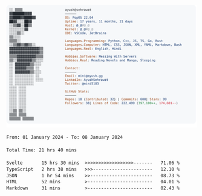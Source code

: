 <a href="https://github.com/AyushSehrawat/AyushSehrawat">
  <picture>
    <source media="(prefers-color-scheme: dark)" srcset="https://raw.githubusercontent.com/AyushSehrawat/AyushSehrawat/main/dark_mode.svg">
    <img alt="Andrew Grant's GitHub Profile README" src="https://raw.githubusercontent.com/AyushSehrawat/AyushSehrawat/main/light_mode.svg">
  </picture>
</a>

<!--START_SECTION:waka-->

```txt
From: 01 January 2024 - To: 08 January 2024

Total Time: 21 hrs 40 mins

Svelte       15 hrs 30 mins  >>>>>>>>>>>>>>>>>>-------   71.06 %
TypeScript   2 hrs 38 mins   >>>----------------------   12.10 %
JSON         1 hr 54 mins    >>-----------------------   08.73 %
HTML         52 mins         >------------------------   04.01 %
Markdown     31 mins         >------------------------   02.43 %
```

<!--END_SECTION:waka-->
